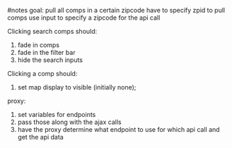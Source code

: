 #notes
goal:
pull all comps in a certain zipcode
have to specify zpid to pull comps
use input to specify a zipcode for the api call
<!-- make zipcode input
	make address input
	use my zpid
	this should pull all thier address info and their zpid
	use getearchresults to get ( uses their address and zipcode with my zwsid)
	their address zipcode and zpid
	directly insert that into the getcomps api to return all the comps in their area
	insert that into get comps api to pull comps form surrounding area
	AIzaSyDi1ZZxwAYZsDKiz5D0CFm3tGTuHNmGtNc
 -->
 Clicking search comps should:
 1. fade in comps
 2. fade in the filter bar
 3. hide the search inputs

 Clicking a comp should:
 1. set map display to visible (initially none);

 proxy:
 1. set variables for endpoints
 2. pass those along with the ajax calls
 3. have the proxy determine what endpoint to use for which api call and get the api data